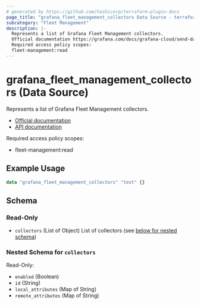 ```yaml
---
# generated by https://github.com/hashicorp/terraform-plugin-docs
page_title: "grafana_fleet_management_collectors Data Source - terraform-provider-grafana"
subcategory: "Fleet Management"
description: |-
  Represents a list of Grafana Fleet Management collectors.
  Official documentation https://grafana.com/docs/grafana-cloud/send-data/fleet-management/API documentation https://grafana.com/docs/grafana-cloud/send-data/fleet-management/api-reference/collector-api/
  Required access policy scopes:
  fleet-management:read
---
```


# grafana_fleet_management_collectors (Data Source)

Represents a list of Grafana Fleet Management collectors.

* [Official documentation](https://grafana.com/docs/grafana-cloud/send-data/fleet-management/)
* [API documentation](https://grafana.com/docs/grafana-cloud/send-data/fleet-management/api-reference/collector-api/)

Required access policy scopes:

* fleet-management:read

## Example Usage

```terraform
data "grafana_fleet_management_collectors" "test" {}
```

<!-- schema generated by tfplugindocs -->
## Schema

### Read-Only

- `collectors` (List of Object) List of collectors (see [below for nested schema](#nestedatt--collectors))

<a id="nestedatt--collectors"></a>
### Nested Schema for `collectors`

Read-Only:

- `enabled` (Boolean)
- `id` (String)
- `local_attributes` (Map of String)
- `remote_attributes` (Map of String)
